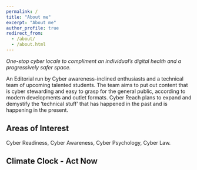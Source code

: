 ```yaml
---
permalink: /
title: "About me"
excerpt: "About me"
author_profile: true
redirect_from: 
  - /about/
  - /about.html
---
```


<i>One-stop cyber locale to compliment an individual’s digital health and a progressively safer space.</i> 

An Editorial run by Cyber awareness-inclined enthusiasts and a technical team of upcoming talented students. The team aims to put out content that is cyber stewarding and easy to grasp for the general public, according to modern developments and outlet formats. Cyber Reach plans to expand and demystify the ‘technical stuff’ that has happened in the past and is happening in the present.

Areas of Interest
------
Cyber Readiness, Cyber Awareness, Cyber Psychology, Cyber Law.

Climate Clock - Act Now
------
<script src="https://climateclock.world/widget-v2.js" async></script>
<climate-clock />
